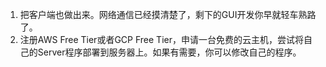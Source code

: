1. 把客户端也做出来。网络通信已经摸清楚了，剩下的GUI开发你早就轻车熟路了。
5. 注册AWS Free Tier或者GCP Free Tier，申请一台免费的云主机，尝试将自己的Server程序部署到服务器上。如果有需要，你可以修改自己的程序。